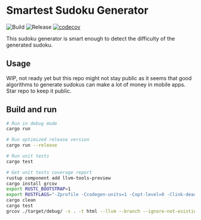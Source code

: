 # Smartest Sudoku Generator
![Build](https://github.com/FrequentlyMissedDeadlines/Smartest-Sudoku-Generator/workflows/Build/badge.svg?branch=main)
![Release](https://github.com/FrequentlyMissedDeadlines/Smartest-Sudoku-Generator/workflows/Release/badge.svg?branch=main)
[![codecov](https://codecov.io/gh/FrequentlyMissedDeadlines/Smartest-Sudoku-Generator/branch/main/graph/badge.svg?token=GBZ6Z36YDM)](https://codecov.io/gh/FrequentlyMissedDeadlines/Smartest-Sudoku-Generator)

This sudoku generator is smart enough to detect the difficulty of the generated sudoku.

## Usage

WIP, not ready yet but this repo might not stay public as it seems that good algorithms to generate sudokus can make a lot of money in mobile apps. Star repo to keep it public.

## Build and run
``` bash
# Run in debug mode
cargo run

# Run optimized release version
cargo run --release

# Run unit tests
cargo test

# Get unit tests coverage report
rustup component add llvm-tools-preview
cargo install grcov
export RUSTC_BOOTSTRAP=1
export RUSTFLAGS="-Zprofile -Ccodegen-units=1 -Copt-level=0 -Clink-dead-code -Coverflow-checks=off"
cargo clean
cargo test
grcov ./target/debug/ -s . -t html --llvm --branch --ignore-not-existing -o ./target/debug/coverage/
```